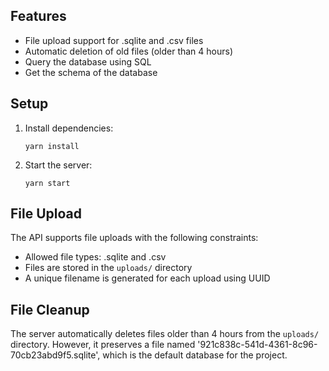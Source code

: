 ## Features

- File upload support for .sqlite and .csv files
- Automatic deletion of old files (older than 4 hours)
- Query the database using SQL
- Get the schema of the database

## Setup

1. Install dependencies:

   ```
   yarn install
   ```

2. Start the server:
   ```
   yarn start
   ```

## File Upload

The API supports file uploads with the following constraints:

- Allowed file types: .sqlite and .csv
- Files are stored in the `uploads/` directory
- A unique filename is generated for each upload using UUID

## File Cleanup

The server automatically deletes files older than 4 hours from the `uploads/` directory. However, it preserves a file named '921c838c-541d-4361-8c96-70cb23abd9f5.sqlite', which is the default database for the project.
